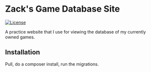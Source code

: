 # Zack's Game Database Site

[![License](https://img.shields.io/packagist/l/cakephp/app.svg?style=flat-square)](https://packagist.org/packages/cakephp/app)

A practice website that I use for viewing the database of my currently owned games.

## Installation

Pull, do a composer install, run the migrations.
